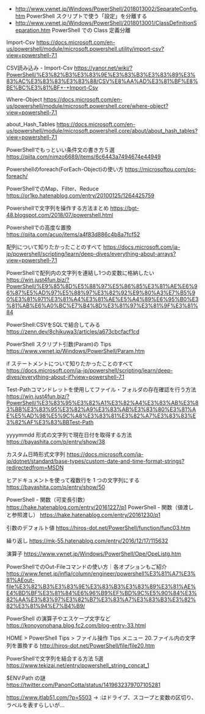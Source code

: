 - http://www.vwnet.jp/Windows/PowerShell/2018013002/SeparateConfig.htm PowerShell スクリプトで使う「設定」を分離する
- http://www.vwnet.jp/Windows/PowerShell/2018013001/ClassDefinitionSeparation.htm PowerShell での Class 定義分離

Import-Csv
https://docs.microsoft.com/en-us/powershell/module/microsoft.powershell.utility/import-csv?view=powershell-7.1

CSV読み込み - Import-Csv
https://yanor.net/wiki/?PowerShell/%E3%82%B3%E3%83%9E%E3%83%B3%E3%83%89%E3%83%AC%E3%83%83%E3%83%88/CSV%E8%AA%AD%E3%81%BF%E8%BE%BC%E3%81%BF+-+Import-Csv

Where-Object
https://docs.microsoft.com/en-us/powershell/module/microsoft.powershell.core/where-object?view=powershell-7.1

about_Hash_Tables
https://docs.microsoft.com/en-us/powershell/module/microsoft.powershell.core/about/about_hash_tables?view=powershell-7.1

PowerShellでもっといい条件文の書き方５選
https://qiita.com/nimzo6689/items/6c6443a7494674e44949

Powershellのforeach(ForEach-Object)の使い方
https://microsoftou.com/ps-foreach/

PowerShellでのMap、Filter、Reduce
https://or1ko.hatenablog.com/entry/20100125/1264425759

Powershellで文字列を操作する方法まとめ
https://bgt-48.blogspot.com/2018/07/powershell.html

Powershellでの高度な置換
https://qiita.com/acuo/items/a4f83d886c4b8a7fcf52

配列について知りたかったことのすべて
https://docs.microsoft.com/ja-jp/powershell/scripting/learn/deep-dives/everything-about-arrays?view=powershell-7.1

PowerShellで配列内の文字列を連結し1つの変数に格納したい
https://win.just4fun.biz/?PowerShell/%E9%85%8D%E5%88%97%E5%86%85%E3%81%AE%E6%96%87%E5%AD%97%E5%88%97%E3%82%92%E9%80%A3%E7%B5%90%E3%81%971%E3%81%A4%E3%81%AE%E5%A4%89%E6%95%B0%E3%81%AB%E6%A0%BC%E7%B4%8D%E3%81%97%E3%81%9F%E3%81%84

PowerShell:CSVをSQLで結合してみる
https://zenn.dev/8chikuwa3/articles/a673cbcfacf1cd

PowerShell スクリプト引数(Param)の Tips
https://www.vwnet.jp/Windows/PowerShell/Param.htm

if ステートメントについて知りたかったことのすべて
https://docs.microsoft.com/ja-jp/powershell/scripting/learn/deep-dives/everything-about-if?view=powershell-7.1

Test-Pathコマンドレットを使用してファイル・フォルダの存在確認を行う方法
https://win.just4fun.biz/?PowerShell/%E3%83%95%E3%82%A1%E3%82%A4%E3%83%AB%E3%83%BB%E3%83%95%E3%82%A9%E3%83%AB%E3%83%80%E3%81%AE%E5%AD%98%E5%9C%A8%E3%83%81%E3%82%A7%E3%83%83%E3%82%AF%E3%83%BBTest-Path

yyyymmdd 形式の文字列で現在日付を取得する方法
https://bayashita.com/p/entry/show/38

カスタム日時形式文字列
https://docs.microsoft.com/ja-jp/dotnet/standard/base-types/custom-date-and-time-format-strings?redirectedfrom=MSDN

ヒアドキュメントを使って複数行を 1 つの文字列にする
https://bayashita.com/p/entry/show/50

PowerShell - 関数（可変長引数）
https://hake.hatenablog.com/entry/20161227/p1
PowerShell - 関数（値渡しと参照渡し）
https://hake.hatenablog.com/entry/20161230/p1

引数のデフォルト値
https://hiros-dot.net/PowerShell/function/func03.htm

繰り返し
https://mk-55.hatenablog.com/entry/2016/12/17/115632

演算子
https://www.vwnet.jp/Windows/PowerShell/Ope/OpeListg.htm


PowerShellでのOut-Fileコマンドの使い方｜各オプションもご紹介
https://www.fenet.jp/infla/column/engineer/powershell%E3%81%A7%E3%81%AEout-file%E3%82%B3%E3%83%9E%E3%83%B3%E3%83%89%E3%81%AE%E4%BD%BF%E3%81%84%E6%96%B9%EF%BD%9C%E5%90%84%E3%82%AA%E3%83%97%E3%82%B7%E3%83%A7%E3%83%B3%E3%82%82%E3%81%94%E7%B4%B9/

PowerShell の演算子やエスケープ文字など
https://konoyonohana.blog.fc2.com/blog-entry-33.html

HOME > PowerShell Tips > ファイル操作 Tips メニュー
20.ファイル内の文字列を置換する
http://hiros-dot.net/PowerShell/file/file20.htm

PowerShellで文字列を結合する方法 5選
https://www.tekizai.net/entry/powershell_string_concat_1

$ENV:Path の謎
https://twitter.com/PanonCotta/status/1419632379707105281

https://www.itlab51.com/?p=5503
→ :はドライブ、スコープと変数の区切り、ラベルを表すらしいが…
